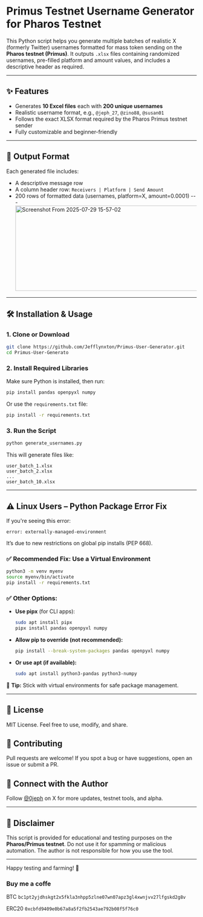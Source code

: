 # Primus Testnet Username Generator for Pharos Testnet

This Python script helps you generate multiple batches of realistic X (formerly Twitter) usernames formatted for mass token sending on the **Pharos testnet (Primus)**. It outputs `.xlsx` files containing randomized usernames, pre-filled platform and amount values, and includes a descriptive header as required.

---

## ✨ Features
- Generates **10 Excel files** each with **200 unique usernames**
- Realistic username format, e.g., `@jeph_27`, `@zino88`, `@susan01`
- Follows the exact XLSX format required by the Pharos Primus testnet sender
- Fully customizable and beginner-friendly

---

## 📂 Output Format
Each generated file includes:
- A descriptive message row
- A column header row: `Receivers | Platform | Send Amount`
- 200 rows of formatted data (usernames, platform=X, amount=0.0001)
 ---<img width="786" height="225" alt="Screenshot From 2025-07-29 15-57-02" src="https://github.com/user-attachments/assets/4b0545ca-607a-4d54-adb4-bd6339be856d" />
  

---

## 🛠 Installation & Usage

### 1. Clone or Download
```bash
git clone https://github.com/Jefflynxton/Primus-User-Generator.git
cd Primus-User-Generato
```

### 2. Install Required Libraries
Make sure Python is installed, then run:

```bash
pip install pandas openpyxl numpy
```

Or use the `requirements.txt` file:

```bash
pip install -r requirements.txt
```

### 3. Run the Script
```bash
python generate_usernames.py
```
This will generate files like:
```
user_batch_1.xlsx
user_batch_2.xlsx
...
user_batch_10.xlsx
```

---

## ⚠️ Linux Users – Python Package Error Fix
If you're seeing this error:

```
error: externally-managed-environment
```
It’s due to new restrictions on global pip installs (PEP 668).

### ✅ Recommended Fix: Use a Virtual Environment
```bash
python3 -m venv myenv
source myenv/bin/activate
pip install -r requirements.txt
```

### ✅ Other Options:
- **Use pipx** (for CLI apps):
  ```bash
  sudo apt install pipx
  pipx install pandas openpyxl numpy
  ```
- **Allow pip to override (not recommended):**
  ```bash
  pip install --break-system-packages pandas openpyxl numpy
  ```
- **Or use apt (if available):**
  ```bash
  sudo apt install python3-pandas python3-numpy
  ```

🧠 **Tip:** Stick with virtual environments for safe package management.

---

## 📜 License
MIT License. Feel free to use, modify, and share.

## 🤝 Contributing
Pull requests are welcome! If you spot a bug or have suggestions, open an issue or submit a PR.

## 📣 Connect with the Author
Follow [@0jeph](https://x.com/0jeph) on X for more updates, testnet tools, and alpha.

---

## 🚨 Disclaimer
This script is provided for educational and testing purposes on the **Pharos/Primus testnet**. Do not use it for spamming or malicious automation. The author is not responsible for how you use the tool.

---

Happy testing and farming! 🚀


### Buy me a coffe 

BTC ```bc1pt2yjdhskgt2x5fkla3nhpp5zlne07wn07apz3gl4xwnjvv27lfgskd2g8v```

ERC20 ```0xcbfd9409e0b67a8a5f2fb2543ae792b08f5f76c0```
